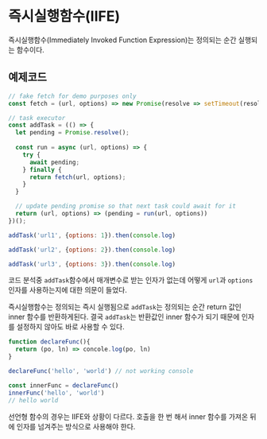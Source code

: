 # 즉시실행함수(IIFE)
즉시실행함수(Immediately Invoked Function Expression)는 정의되는 순간 실행되는 함수이다.

## 예제코드
```js
// fake fetch for demo purposes only
const fetch = (url, options) => new Promise(resolve => setTimeout(resolve, 1000, {url, options}))

// task executor
const addTask = (() => {
  let pending = Promise.resolve();
  
  const run = async (url, options) => {
    try {
      await pending;
    } finally {
      return fetch(url, options);
    }
  }

  // update pending promise so that next task could await for it
  return (url, options) => (pending = run(url, options))
})();

addTask('url1', {options: 1}).then(console.log)

addTask('url2', {options: 2}).then(console.log)

addTask('url3', {options: 3}).then(console.log)
```

코드 분석중 `addTask`함수에서 매개변수로 받는 인자가 없는데 어떻게 `url`과 `options`인자를 사용하는지에 대한 의문이 들었다.

즉시실행함수는 정의되는 즉시 실행됨으로 
`addTask`는 정의되는 순간 return 값인 inner 함수를 반환하게된다. 
결국 `addTask`는 반환값인 inner 함수가 되기 때문에 인자를 설정하지 않아도 바로 사용할 수 있다.

```js
function declareFunc(){
  return (po, ln) => concole.log(po, ln)
}

declareFunc('hello', 'world') // not working console

const innerFunc = declareFunc()
innerFunc('hello', 'world')
// hello world 
```
선언형 함수의 경우는 IIFE와 상황이 다르다. 호출을 한 번 해서 inner 함수를 가져온 뒤에 인자를 넘겨주는 방식으로 사용해야 한다.

